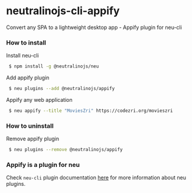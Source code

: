 # neutralinojs-cli-appify
Convert any SPA to a lightweight desktop app - Appify plugin for neu-cli


### How to install

Install neu-cli

```bash
 $ npm install -g @neutralinojs/neu
```

Add appify plugin

```bash
 $ neu plugins --add @neutralinojs/appify
```

Appify any web application

```bash
 $ neu appify --title "MoviesZri" https://codezri.org/movieszri
```

### How to uninstall

Remove appify plugin

```bash
 $ neu plugins --remove @neutralinojs/appify
```

### Appify is a plugin for neu

Check `neu-cli` plugin documentation [here](https://github.com/neutralinojs/neutralinojs-cli#plugins) for more information about neu plugins.
